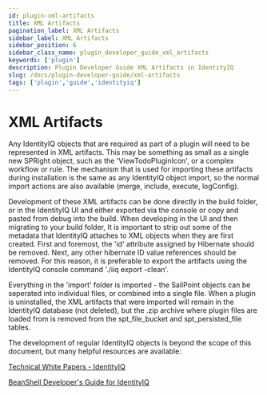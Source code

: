 ```yaml
---
id: plugin-xml-artifacts
title: XML Artifacts
pagination_label: XML Artifacts
sidebar_label: XML Artifacts
sidebar_position: 6
sidebar_class_name: plugin_developer_guide_xml_artifacts
keywords: ['plugin']
description: Plugin Developer Guide XML Artifacts in IdentityIQ
slug: /docs/plugin-developer-guide/xml-artifacts
tags: ['plugin','guide','identityiq']
---
```


# XML Artifacts

Any IdentityIQ objects that are required as part of a plugin will need to be represented in XML artifacts. This may be something as small as a single new SPRight object, such as the 'ViewTodoPluginIcon', or a complex workflow or rule. The mechanism that is used for importing these artifacts during installation is the same as any IdentityIQ object import, so the normal import actions are also available (merge, include, execute, logConfig).

Development of these XML artifacts can be done directly in the build folder, or in the IdentityIQ UI and either exported via the console or copy and pasted from debug into the build. When developing in the UI and then migrating to your build folder, It is important to strip out some of the metadata that IdentityIQ attaches to XML objects when they are first created. First and foremost, the 'id' attribute assigned by Hibernate should be removed. Next, any other hibernate ID value references should be removed. For this reason, it is preferable to export the artifacts using the IdentityIQ console command './iiq export -clean'.

Everything in the 'import' folder is imported - the SailPoint objects can be seperated into individual files, or combined into a single file. When a plugin is uninstalled, the XML artifacts that were imported will remain in the IdentityIQ database (not deleted), but the .zip archive where plugin files are loaded from is removed from the spt_file_bucket and spt_persisted_file tables.

The development of regular IdentityIQ objects is beyond the scope of this document, but many helpful resources are available:

[Technical White Papers - IdentityIQ](https://community.sailpoint.com/space/2068)

[BeanShell Developer's Guide for IdentityIQ](https://community.sailpoint.com/docs/DOC-3375)